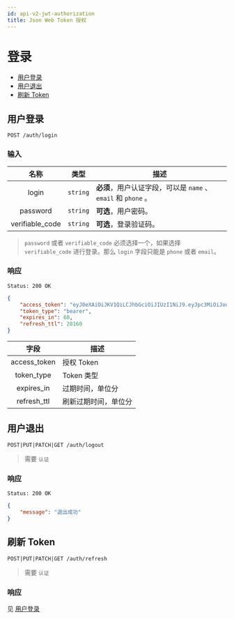 ```yaml
---
id: api-v2-jwt-authorization
title: Json Web Token 授权
---
```


# 登录

- [用户登录](#login)
- [用户退出](#logout)
- [刷新 Token](#refresh)

## 用户登录 

```
POST /auth/login
```

### 输入

| 名称 | 类型 | 描述 |
|:----:|:----:|----|
| login | `string` | **必须**，用户认证字段，可以是 `name` 、 `email` 和 `phone` 。 |
| password | `string` | **可选**，用户密码。 |
| verifiable_code | `string` | **可选**，登录验证码。 |

>`password` 或者 `verifiable_code` 必须选择一个，如果选择 `verifiable_code` 进行登录。那么 `login` 字段只能是 `phone` 或者 `email`。

### 响应

```
Status: 200 OK
```
```json
{
    "access_token": "eyJ0eXAiOiJKV1QiLCJhbGciOiJIUzI1NiJ9.eyJpc3MiOiJodHRwOi8vcGx1cy5pby9hcGkvdjIvYXV0aC9sb2dpbiIsImlhdCI6MTUxNTU3NDE0MSwiZXhwIjoxNTE1NTc3NzQxLCJuYmYiOjE1MTU1NzQxNDEsImp0aSI6Imx1MWtFcDd1UjZpWnoxV3giLCJzdWIiOjEsInBydiI6IjQ4ZTQ1MzgzMWNlYmE1ZTU3YTQ3NWU2ODY0OWNmZGVlNmU5N2Q4ZDIifQ.0_u1dgb-rSr2o7nIx4Q1n1NNcr1LMAtgTbKsFFdUvmg",
    "token_type": "bearer",
    "expires_in": 60,
    "refresh_ttl": 20160
}
```

| 字段 | 描述 |
|:----:|----|
| access_token | 授权 Token |
| token_type | Token 类型 |
| expires_in | 过期时间，单位分 |
| refresh_ttl | 刷新过期时间，单位分 |

<a name="logout"></a>
## 用户退出 

```
POST|PUT|PATCH|GET /auth/logout
```

> 需要 `认证`

### 响应

```
Status: 200 OK
```
```json
{
    "message": "退出成功"
}
```

<a name="refresh"></a>
## 刷新 Token 

```
POST|PUT|PATCH|GET /auth/refresh
```

> 需要 `认证`

### 响应

见 [用户登录](#login)
